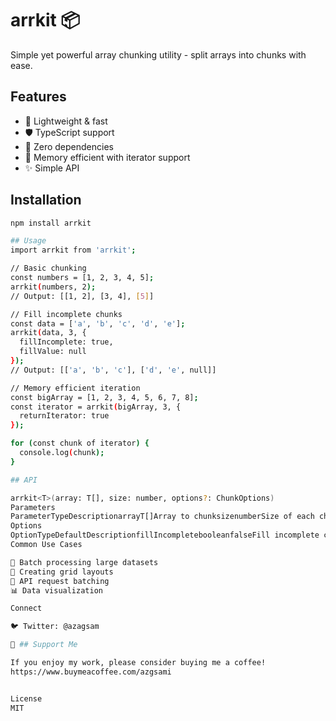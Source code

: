 # arrkit 📦

Simple yet powerful array chunking utility - split arrays into chunks with ease.

## Features

- 🚀 Lightweight & fast
- 🛡️ TypeScript support
- 💪 Zero dependencies 
- 🎯 Memory efficient with iterator support
- ✨ Simple API

## Installation

```bash
npm install arrkit

## Usage
import arrkit from 'arrkit';

// Basic chunking
const numbers = [1, 2, 3, 4, 5];
arrkit(numbers, 2);
// Output: [[1, 2], [3, 4], [5]]

// Fill incomplete chunks
const data = ['a', 'b', 'c', 'd', 'e'];
arrkit(data, 3, { 
  fillIncomplete: true, 
  fillValue: null 
});
// Output: [['a', 'b', 'c'], ['d', 'e', null]]

// Memory efficient iteration
const bigArray = [1, 2, 3, 4, 5, 6, 7, 8];
const iterator = arrkit(bigArray, 3, { 
  returnIterator: true 
});

for (const chunk of iterator) {
  console.log(chunk);
}

## API

arrkit<T>(array: T[], size: number, options?: ChunkOptions)
Parameters
ParameterTypeDescriptionarrayT[]Array to chunksizenumberSize of each chunkoptionsChunkOptionsOptional configuration
Options
OptionTypeDefaultDescriptionfillIncompletebooleanfalseFill incomplete chunksfillValueanyundefinedValue for fillingreturnIteratorbooleanfalseReturn generator instead of array
Common Use Cases

🔄 Batch processing large datasets
📱 Creating grid layouts
🚀 API request batching
📊 Data visualization

Connect

🐦 Twitter: @azagsam

💸 ## Support Me

If you enjoy my work, please consider buying me a coffee!
https://www.buymeacoffee.com/azgsami


License
MIT
